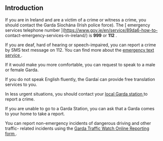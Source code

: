 ##  Introduction

If you are in Ireland and are a victim of a crime or witness a crime, you
should contact the Garda Síochána (Irish police force). The [ emergency
services telephone number ](https://www.gov.ie/en/service/89da6-how-to-
contact-emergency-services-in-ireland/) is **999** or **112** .

If you are deaf, hard of hearing or speech-impaired, you can report a crime by
SMS text message on 112. You can find more about the [ emergency text service
](https://112.ie/emergency-sms-service/) .

If it would make you more comfortable, you can request to speak to a male or
female Garda.

If you do not speak English fluently, the Gardaí can provide free translation
services to you.

In less urgent situations, you should contact your [ local Garda station
](https://www.garda.ie/en/contact-us/station-directory/) to report a crime.

If you are unable to go to a Garda Station, you can ask that a Garda comes to
your home to take a report.

You can report non-emergency incidents of dangerous driving and other traffic-
related incidents using the [ Garda Traffic Watch Online Reporting form
](https://www.garda.ie/en/trafficwatchreport/) .
